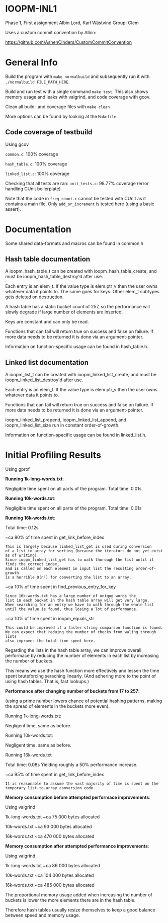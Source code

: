 # IOOPM-INL1

Phase 1, First assignment
Albin Lord, Karl Wästvind
Group: Clem


Uses a custom commit convention by Albin:

https://github.com/AshenCinders/CustomCommitConvention


# General Info

Build the program with `make normalbuild` and subsequently run it with `./normalbuild FILE_PATH_HERE`.

Build and run test with a single command `make test`.
This also shows memory usage and leaks with valgrind, and code coverage with gcov.

Clean all build- and coverage files with `make clean`

More options can be found by looking at the `Makefile`.

## Code coverage of testbuild

Using gcov

`common.c`: 100% coverage

`hash_table.c`: 100% coverage

`linked_list.c`: 100% coverage

Checking that all tests are ran:
`unit_tests.c`: 98.77% coverage
(error handling CUnit boilerplate)

Note that the code in `freq_count.c` cannot be tested with CUnit as it contains a main file.
Only `add_or_increment` is tested here (using a basic assert).


# Documentation

Some shared data-formats and macros can be found in common.h

## Hash table documentation

A ioopm_hash_table_t can be created with ioopm_hash_table_create, and must be ioopm_hash_table_destroy'd after use.

Each entry is an elem_t.
If the value type is elem.ptr_v then the user owns whatever data it points to. The same goes for keys.
Other elem_t subtypes gets deleted on destruction.

A hash table has a static bucket count of 257, so the performance will slowly degrade if large number of elements are inserted.

Keys are constant and can only be read.

Functions that can fail will return true on success and false on failure. If more data needs to be returned it is done via an argument-pointer.

Information on function-specific usage can be found in hash_table.h.

## Linked list documentation

A ioopm_list_t can be created with ioopm_linked_list_create, and must be ioopm_linked_list_destroy'd after use.

Each entry is an elem_t.
If the value type is elem.ptr_v then the user owns whatever data it points to.

Functions that can fail will return true on success and false on failure. If more data needs to be returned it is done via an argument-pointer.

ioopm_linked_list_prepend, ioopm_linked_list_append, and ioopm_linked_list_size run in constant order-of-growth.

Information on function-specific usage can be found in linked_list.h.


# Initial Profiling Results

Using gprof

**Running 1k-long-words.txt**:

Negligible time spent on all parts of the program.
Total time: 0.01s

**Running 10k-words.txt**:

Negligible time spent on all parts of the program.
Total time: 0.01s

**Running 16k-words.txt**:

Total time: 0.12s

~ca 80% of time spent in get_link_before_index

    This is largely because linked_list_get is used during conversion
    of a list to array for sorting (because the iterators do not yet exist as of writing).
    Since ioopm_linked_list_get has to walk thorough the list until it finds the correct index,
    and is called on each element in input list the resulting order-of-growth
    is a horrible O(n²) for converting the list to an array.

~ca 10% of time spent in find_previous_entry_for_key

    Since 16k-words.txt has a large number of unique words the
    list in each bucket in the hash table array will get very large.
    When searching for an entry we have to walk through the whole list
    until the value is found, thus losing a lot of performance.

~ca 10% of time spent in ioopm_equals_str

    This could be improved if a faster string comparson function is found.
    We can expect that reduing the number of checks from waling through lists
    also improves the total time spent here.


Regarding the lists in the hash table array, we can improve overall performace
by reducing the number of elements in each list by increasing the number of buckets.

This means we use the hash function more effectively and lessen the time spent bruteforcing seraching linearly.
(And adhering more to the point of using hash tables. That is, fast lookups.)


**Performance after changing number of buckets from 17 to 257**:

(using a prime number lowers chance of potential hashing patterns, making the spread of elements in the buckets more even).

Running 1k-long-words.txt:

Negligent time, same as before.

Running 10k-words.txt:

Negligent time, same as before.

Running 16k-words.txt

Total time: 0.08s
Yielding roughly a 50% performance increase.

~ca 95% of time spent in get_link_before_index

    It is reasonable to assume the vast majority of time is spent on the temporary list-to-array conversion code.

**Memory consumption before attempted performace improvements**:

Using valgrind

1k-long-words.txt
~ca 75 000 bytes allocated

10k-words.txt
~ca 93 000 bytes allocated


16k-words.txt
~ca 470 000 bytes allocated


**Memory consumption after attempted performance improvements**:

Using valgrind

1k-long-words.txt
~ca 86 000 bytes allocated

10k-words.txt
~ca 104 000 bytes allocated

16k-words.txt
~ca 485 000 bytes allocated


The proportional memory usage added when increasing the number of buckets is lower the more elements there are in the hash table.

Therefore hash tables usually resize themselves to keep a good balance between speed and memory usage.
